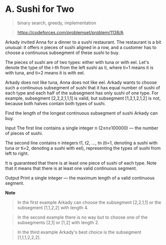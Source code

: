 # A. Sushi for Two
> binary search, greedy, implementation	

> https://codeforces.com/problemset/problem/1138/A

Arkady invited Anna for a dinner to a sushi restaurant. The restaurant is a bit unusual: it offers n pieces of sushi aligned in a row, and a customer has to choose a continuous subsegment of these sushi to buy.

The pieces of sushi are of two types: either with tuna or with eel. Let's denote the type of the i-th from the left sushi as ti, where ti=1 means it is with tuna, and ti=2 means it is with eel.

Arkady does not like tuna, Anna does not like eel. Arkady wants to choose such a continuous subsegment of sushi that it has equal number of sushi of each type and each half of the subsegment has only sushi of one type. For example, subsegment [2,2,2,1,1,1] is valid, but subsegment [1,2,1,2,1,2] is not, because both halves contain both types of sushi.

Find the length of the longest continuous subsegment of sushi Arkady can buy.

Input
The first line contains a single integer n (2≤n≤100000) — the number of pieces of sushi.

The second line contains n integers t1, t2, ..., tn (ti=1, denoting a sushi with tuna or ti=2, denoting a sushi with eel), representing the types of sushi from left to right.

It is guaranteed that there is at least one piece of sushi of each type. Note that it means that there is at least one valid continuous segment.

Output
Print a single integer — the maximum length of a valid continuous segment.

**Note**
> In the first example Arkady can choose the subsegment [2,2,1,1] or the subsegment [1,1,2,2] with length 4.

> In the second example there is no way but to choose one of the subsegments [2,1] or [1,2] with length 2.

> In the third example Arkady's best choice is the subsegment [1,1,1,2,2,2].